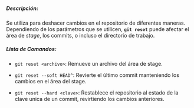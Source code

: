 ##### *Descripción*:
Se utiliza para deshacer cambios en el repositorio de diferentes maneras. Dependiendo de los parámetros que se utilicen, **`git reset`** puede afectar el área de _stage_, los commits, o incluso el directorio de trabajo.
##### Lista de Comandos:
- `git reset <archivo>`: Remueve un archivo del área de stage.
    
- `git reset --soft HEAD^`: Revierte el último commit manteniendo los cambios en el área del stage.
    
- `git reset --hard <clave>`: Restablece el repositorio al estado de la clave unica de un commit, revirtiendo los cambios anteriores.
    